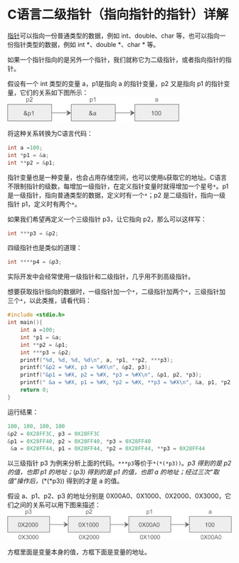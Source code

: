 # C语言二级指针（指向指针的指针）详解

[指针](http://c.biancheng.net/c/80/)可以指向一份普通类型的数据，例如 int、double、char 等，也可以指向一份指针类型的数据，例如 int *、double *、char * 等。

如果一个指针指向的是另外一个指针，我们就称它为二级指针，或者指向指针的指针。

假设有一个 int 类型的变量 a，p1是指向 a 的指针变量，p2 又是指向 p1 的指针变量，它们的关系如下图所示：
![C语言二级指针（指向指针的指针）演示图](./images/1544314910-0.jpg)

将这种关系转换为C语言代码：

```c
int a =100;
int *p1 = &a;
int **p2 = &p1;
```

指针变量也是一种变量，也会占用存储空间，也可以使用`&`获取它的地址。C语言不限制指针的级数，每增加一级指针，在定义指针变量时就得增加一个星号`*`。p1 是一级指针，指向普通类型的数据，定义时有一个`*`；p2 是二级指针，指向一级指针 p1，定义时有两个`*`。

如果我们希望再定义一个三级指针 p3，让它指向 p2，那么可以这样写：

```c
int ***p3 = &p2;
```

四级指针也是类似的道理：

```c
int ****p4 = &p3;
```

实际开发中会经常使用一级指针和二级指针，几乎用不到高级指针。

想要获取指针指向的数据时，一级指针加一个`*`，二级指针加两个`*`，三级指针加三个`*`，以此类推，请看代码：

```c
#include <stdio.h>
int main(){
    int a =100;
    int *p1 = &a;
    int **p2 = &p1;
    int ***p3 = &p2;
    printf("%d, %d, %d, %d\n", a, *p1, **p2, ***p3);
    printf("&p2 = %#X, p3 = %#X\n", &p2, p3);
    printf("&p1 = %#X, p2 = %#X, *p3 = %#X\n", &p1, p2, *p3);
    printf(" &a = %#X, p1 = %#X, *p2 = %#X, **p3 = %#X\n", &a, p1, *p2, **p3);
    return 0;
}
```

运行结果：

```c
100, 100, 100, 100
&p2 = 0X28FF3C, p3 = 0X28FF3C
&p1 = 0X28FF40, p2 = 0X28FF40, *p3 = 0X28FF40
 &a = 0X28FF44, p1 = 0X28FF44, *p2 = 0X28FF44, **p3 = 0X28FF44
```

以三级指针 p3 为例来分析上面的代码。`***p3`等价于`*(*(*p3))`。*p3 得到的是 p2 的值，也即 p1 的地址；*(*p3) 得到的是 p1 的值，也即 a 的地址；经过三次“取值”操作后，*(*(*p3)) 得到的才是 a 的值。

假设 a、p1、p2、p3 的地址分别是 0X00A0、0X1000、0X2000、0X3000，它们之间的关系可以用下图来描述：
![C语言多级指针演示图](./images/15443163P-1.jpg)

方框里面是变量本身的值，方框下面是变量的地址。